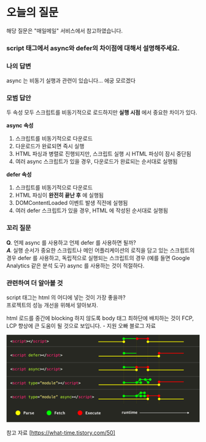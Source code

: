 # 오늘의 질문

해당 질문은 "매일메일" 서비스에서 참고하였습니다.

### script 태그에서 async와 defer의 차이점에 대해서 설명해주세요.

### 나의 답변

async 는 비동기 실행과 관련이 있습니다... 에궁 모르겠다

### 모범 답안

두 속성 모두 스크립트를 비동기적으로 로드하지만 **실행 시점** 에서 중요한 차이가 있다.

**async 속성**

1. 스크립트를 비동기적으로 다운로드
2. 다운로드가 완료되면 즉시 실행
3. HTML 파싱과 병렬로 진행되지만, 스크립트 실행 시 HTML 파싱이 잠시 중단됨
4. 여러 async 스크립트가 있을 경우, 다운로드가 완료되는 순서대로 실행됨

**defer 속성**

1. 스크립트를 비동기적으로 다운로드
2. HTML 파싱이 **완전히 끝난 후** 에 실행됨
3. DOMContentLoaded 이벤트 발생 직전에 실행됨
4. 여러 defer 스크립트가 있을 경우, HTML 에 작성된 순서대로 실행됨

### 꼬리 질문

𝐐. 언제 async 를 사용하고 언제 defer 를 사용하면 될까?<br>
𝜜. 실행 순서가 중요한 스크립트나 메인 어플리케이션의 로직을 담고 있는 스크립트의 경우 defer 를 사용하고, 독립적으로 실행되는 스크립트의 경우 (예를 들면 Google Analytics 같은 분석 도구) async 를 사용하는 것이 적절하다.

### 관련하여 더 알아볼 것

script 태그는 html 의 어디에 넣는 것이 가장 좋을까?<br>프로젝트의 성능 개선을 위해서 알아보자.<br>

html 로드를 중간에 blocking 하지 않도록 body 태그 최하단에 배치하는 것이 FCP, LCP 향상에 큰 도움이 될 것으로 보입니다. - 지원 오빠 블로그 자료

![alt text](/assets/image1.png)

참고 자료 [https://what-time.tistory.com/50]

